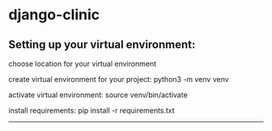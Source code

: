 # django-clinic

Setting up your virtual environment:
------------------------------------

  choose location for your virtual environment
  
  create virtual environment for your project: python3 -m venv venv
  
  activate virtual environment: source venv/bin/activate
  
  install requirements: pip install -r requirements.txt

----